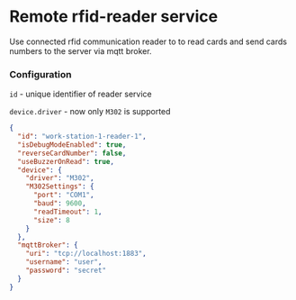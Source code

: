 # Remote rfid-reader service

Use connected rfid communication reader to to read cards and send cards numbers to the server via mqtt broker.

### Configuration

`id` - unique identifier of reader service

`device.driver` - now only `M302` is supported

```json
{
  "id": "work-station-1-reader-1",
  "isDebugModeEnabled": true,
  "reverseCardNumber": false,
  "useBuzzerOnRead": true,
  "device": {
    "driver": "M302",
    "M302Settings": {
      "port": "COM1",
      "baud": 9600,
      "readTimeout": 1,
      "size": 8
    }
  },
  "mqttBroker": {
    "uri": "tcp://localhost:1883",
    "username": "user",
    "password": "secret"
  }
}
```